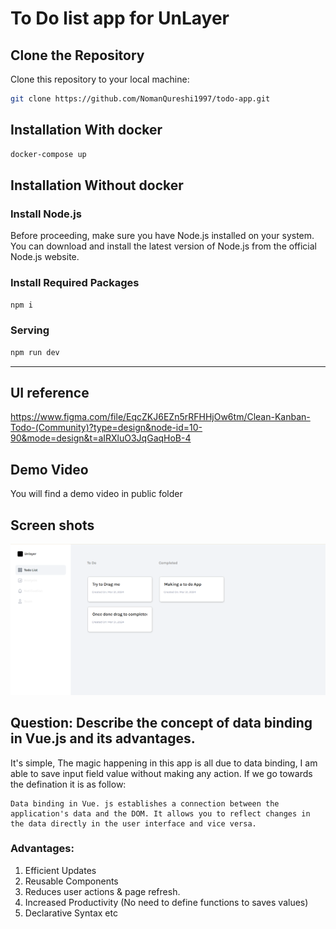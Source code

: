# To Do list app for UnLayer

## Clone the Repository

Clone this repository to your local machine:

```bash
git clone https://github.com/NomanQureshi1997/todo-app.git
```

## Installation With docker

```bash
docker-compose up
```

## Installation Without docker

### Install Node.js

Before proceeding, make sure you have Node.js installed on your system. You can download and install the latest version of Node.js from the official Node.js website.

### Install Required Packages

```bash
npm i
```

### Serving

```bash
npm run dev
```

---

## UI reference

https://www.figma.com/file/EqcZKJ6EZn5rRFHHjOw6tm/Clean-Kanban-Todo-(Community)?type=design&node-id=10-90&mode=design&t=aIRXluO3JqGaqHoB-4

## Demo Video

You will find a demo video in public folder

## Screen shots

!['Todo App'](./public/todo_app.png)

## Question: Describe the concept of data binding in Vue.js and its advantages.

It's simple, The magic happening in this app is all due to data binding, I am able to save input field value without making any action. If we go towards the defination it is as follow:

```
Data binding in Vue. js establishes a connection between the application's data and the DOM. It allows you to reflect changes in the data directly in the user interface and vice versa.
```

### Advantages:

1. Efficient Updates
2. Reusable Components
3. Reduces user actions & page refresh.
4. Increased Productivity (No need to define functions to saves values)
5. Declarative Syntax etc
